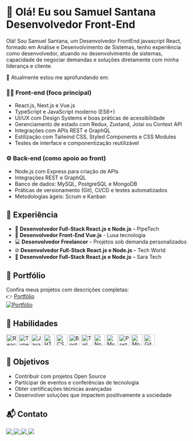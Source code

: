 # 👋 Olá! Eu sou Samuel Santana Desenvolvedor Front-End

Olá! Sou Samuel Santana, um Desenvolvedor FrontEnd javascript React, formado em Análise e Desenvolvimento de Sistemas, tenho experiência como desenvolvedor, atuando no desenvolvimento de sistemas, capacidade de negociar demandas e soluções diretamente com minha liderança e cliente. 

🎯 Atualmente estou me aprofundando em:

### 👨‍💻 Front-end (foco principal)
- React.js, Next.js e Vue.js
- TypeScript e JavaScript moderno (ES6+)
- UI/UX com Design Systems e boas práticas de acessibilidade
- Gerenciamento de estado com Redux, Zustand, Jotai ou Context API
- Integrações com APIs REST e GraphQL
- Estilização com Tailwind CSS, Styled Components e CSS Modules
- Testes de interface e componentização reutilizável

### ⚙️ Back-end (como apoio ao front)
- Node.js com Express para criação de APIs
- Integrações REST e GraphQL
- Banco de dados: MySQL, PostgreSQL e MongoDB
- Práticas de versionamento (Git), CI/CD e testes automatizados
- Metodologias ágeis: Scrum e Kanban


## 💼 Experiência

- 🏢 **Desenvolvedor Full-Stack React.js e Node.js** – PipeTech
- 💼 **Desenvolvedor Front-End Vue.js** - Lusa tecnologia
- 💻 **Desenvolvedor Freelancer** – Projetos sob demanda personalizados  
- 🌐 **Desenvolvedor Full-Stack React.js e Node.js** – Tech World  
- 🤝 **Desenvolvedor Full-Stack React.js e Node.js** – Sara Tech  

## 🚀 Portfólio

Confira meus projetos com descrições completas:  
👉 [Portfólio](https://samuelsantana-dev.github.io/portifolio_react/)  
[![Portfólio](https://img.icons8.com/material-sharp/256/portfolio.png)](https://samuelsantana-dev.github.io/portifolio_react/)

## 🔧 Habilidades

<div style="display: inline_block">
  <img alt="React" height="30" src="https://cdn.jsdelivr.net/gh/devicons/devicon/icons/react/react-original.svg" />
  <img alt="TypeScript" height="30" src="https://cdn.jsdelivr.net/gh/devicons/devicon/icons/typescript/typescript-original.svg" />
  <img alt="JavaScript" height="30" src="https://cdn.jsdelivr.net/gh/devicons/devicon/icons/javascript/javascript-original.svg" />
  <img alt="HTML5" height="30" src="https://cdn.jsdelivr.net/gh/devicons/devicon/icons/html5/html5-original.svg" />
  <img alt="CSS3" height="30" src="https://cdn.jsdelivr.net/gh/devicons/devicon/icons/css3/css3-original.svg" />
  <img alt="Bootstrap" height="30" src="https://cdn.jsdelivr.net/gh/devicons/devicon/icons/bootstrap/bootstrap-original.svg" />
  <img alt="TailwindCSS" height="30" src="https://cdn.jsdelivr.net/gh/devicons/devicon/icons/tailwindcss/tailwindcss-plain.svg" />
  <img alt="Node.js" height="30" src="https://cdn.jsdelivr.net/gh/devicons/devicon/icons/nodejs/nodejs-original.svg" />
  <img alt="MySQL" height="30" src="https://cdn.jsdelivr.net/gh/devicons/devicon/icons/mysql/mysql-original.svg" />
  <img alt="PostgreSQL" height="30" src="https://cdn.jsdelivr.net/gh/devicons/devicon/icons/postgresql/postgresql-original.svg" />
  <img alt="MongoDB" height="30" src="https://cdn.jsdelivr.net/gh/devicons/devicon/icons/mongodb/mongodb-original.svg" />
  <img alt="Git" height="30" src="https://cdn.jsdelivr.net/gh/devicons/devicon/icons/git/git-original.svg" />
</div>

## 🎯 Objetivos

- Contribuir com projetos Open Source
- Participar de eventos e conferências de tecnologia
- Obter certificações técnicas avançadas
- Desenvolver soluções que impactem positivamente a sociedade

## 📬 Contato

<div>
  <a href="https://www.instagram.com/techworld.digital" target="_blank">
    <img src="https://img.shields.io/badge/-@techworld.digital-%23E4405F?style=for-the-badge&logo=instagram&logoColor=white">
  </a>
  <a href="https://www.instagram.com/samuelsantana.dev/" target="_blank">
    <img src="https://img.shields.io/badge/-@samuelsantana.dev-%23E4405F?style=for-the-badge&logo=instagram&logoColor=white">
  </a>
  <a href="mailto:samuelsantanadasilva8@gmail.com">
    <img src="https://img.shields.io/badge/-Gmail-%23333?style=for-the-badge&logo=gmail&logoColor=white">
  </a>
  <a href="https://www.linkedin.com/in/samuelsantana-dev/" target="_blank">
    <img src="https://img.shields.io/badge/-LinkedIn-%230077B5?style=for-the-badge&logo=linkedin&logoColor=white">
  </a>
</div>
